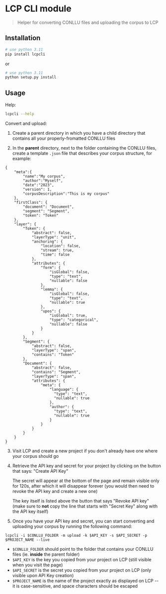 # LCP CLI module

> Helper for converting CONLLU files and uploading the corpus to LCP

## Installation

```bash
# use python 3.11
pip install lcpcli
```

or 

```bash
# use python 3.11
python setup.py install
```

## Usage

Help:

```bash
lcpcli --help
```

Convert and upload:

1. Create a parent directory in which you have a child directory that contains all your properly-fromatted CONLLU files

2. In the **parent** directory, next to the folder containing the CONLLU files, create a template `.json` file that describes your corpus structure, for example:

```
{
    "meta":{
        "name":"My corpus",
        "author":"Myself",
        "date":"2023",
        "version": 1,
        "corpusDescription":"This is my corpus"
    },
    "firstClass": {
        "document": "Document",
        "segment": "Segment",
        "token": "Token"
    },
    "layer": {
        "Token": {
            "abstract": false,
            "layerType": "unit",
            "anchoring": {
                "location": false,
                "stream": true,
                "time": false
            },
            "attributes": {
                "form": {
                    "isGlobal": false,
                    "type": "text",
                    "nullable": false
                },
                "lemma": {
                    "isGlobal": false,
                    "type": "text",
                    "nullable": true
                },
                "upos": {
                    "isGlobal": true,
                    "type": "categorical",
                    "nullable": false
                }
            }
        },
        "Segment": {
            "abstract": false,
            "layerType": "span",
            "contains": "Token"
        },
        "Document": {
            "abstract": false,
            "contains": "Segment",
            "layerType": "span",
            "attributes": {
                "meta": {
                    "language": {
                      "type": "text",
                      "nullable": true
                    },
                    "author": {
                      "type": "text",
                      "nullable": true
                    }
                }
            }
        }
    }
}
```

3. Visit LCP and create a new project if you don't already have one where your corpus should go

4. Retrieve the API key and secret for your project by clicking on the button that says: "Create API Key"

    The secret will appear at the bottom of the page and remain visible only for 120s, after which it will disappear forever (you would then need to revoke the API key and create a new one)
    
    The key itself is listed above the button that says "Revoke API key" (make sure to **not** copy the line that starts with "Secret Key" along with the API key itself)

5. Once you have your API key and secret, you can start converting and uploading your corpus by running the following command:

```
lcpcli -i $CONLLU_FOLDER -m upload -k $API_KEY -s $API_SECRET -p $PROJECT_NAME --live
```

- `$CONLLU_FOLDER` should point to the folder that contains your CONLLU files (ie. **inside** the parent folder)
- `$API_KEY` is the key you copied from your project on LCP (still visible when you visit the page)
- `$API_SECRET` is the secret you copied from your project on LCP (only visible upon API Key creation)
- `$PROJECT_NAME` is the name of the project exactly as displayed on LCP -- it is case-sensitive, and space characters should be escaped
